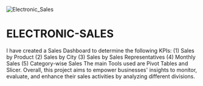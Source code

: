 ![Electronic_Sales](https://github.com/Sruthyuday/ELECTRONIC-SALES/assets/142775795/c27687e5-a206-461b-9639-bb88b5ac10b9)
# ELECTRONIC-SALES
I have created a Sales Dashboard to determine the following KPIs:
(1) Sales by Product
(2) Sales by City
(3) Sales by Sales Representatives
(4) Monthly Sales
(5) Category-wise Sales
The main Tools used are Pivot Tables and Slicer.
Overall, this project aims to empower businesses' insights to monitor, evaluate, and enhance their sales activities
by analyzing different divisions.
